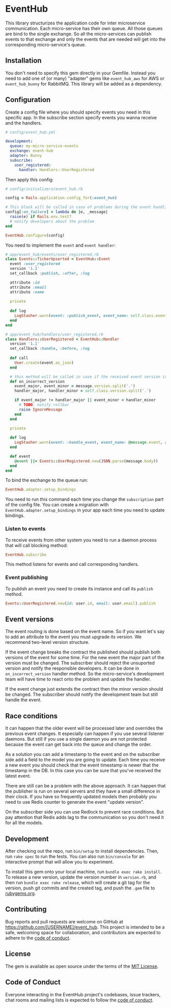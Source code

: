 # EventHub

This library structurizes the application code for inter microservice communication.
Each micro-service has their own queue. All those queues are bind to the single exchange. So all the
micro-services can publish events to that exchange and only the events that are needed will get into
the corresponding micro-service's queue.

## Installation

You don't need to specify this gem directly in your Gemfile. Instead you need to add one of (or many) 
"adapter" gems like `event_hub_aws` for AWS or `event_hub_bunny` for RabbitMQ. This library will be added
as a dependency.

## Configuration

Create a config file where you should specify events you need in this specific app. In the subscribe
section specify events you wanna receive and the handlers.

```yaml
# config/event_hub.yml

development:
  queue: my-micro-service-events
  exchange: event-hub
  adapter: Bunny
  subscribe:
    user_registered:
      handler: Handlers::UserRegistered
```

Then apply this config:

```ruby
# config/initializers/event_hub.rb

config = Rails.application.config_for(:event_hub)

# This block will be called in case of problems during the event handling
config[:on_failure] = lambda do |e, _message|
  raise(e) if Rails.env.test?
  # notify developers about the problem
end

EventHub.configure(config)
```

You need to implement the `event` and `event handler`:

```ruby
# app/event_hub/events/user_registered.rb
class Events::TickerUpserted < EventHub::Event
  event :user_registered
  version '1.1'
  set_callback :publish, :after, :log

  attribute :id
  attribute :email
  attribute :name
  
  private
  
  def log
    LogStasher.warn(event: :publish_event, event_name: self.class.event, attrs: as_json)
  end
end

# app/event_hub/handlers/user_registered.rb
class Handlers::UserRegistered < EventHub::Handler
  version '1.1'
  set_callback :handle, :before, :log
  
  def call
    User.create(event.as_json)
  end

  # this method will be called in case if the received event version isn't eql to the handler version
  def on_incorrect_version
    event_major, event_minor = message.version.split('.')
    handler_major, handler_minor = self.class.version.split('.')

    if event_major != handler_major || event_minor < handler_minor
      # TODO: notify rollbar
      raise IgnoreMessage
    end
  end

  private
  
  def log
    LogStasher.warn(event: :handle_event, event_name: @message.event, attrs: @message.attributes)
  end

  def event
    @event ||= Events::UserRegistered.new(JSON.parse(message.body))
  end
end
```

To bind the exchange to the queue run:

```ruby
EventHub.adapter.setup_bindings
```
You need to run this command each time you change the `subscription` part of the config file.
You can create a migration with `EventHub.adapter.setup_bindings` in your app each time you 
need to update bindings. 

### Listen to events

To receive events from other system you need to run a daemon process that will call blocking method:
```ruby
EventHub.subscribe
```
This method listens for events and call corresponding handlers.

### Event publishing

To publish an event you need to create its instance and call its `publish` method.

```ruby
Events::UserRegistered.new(id: user.id, email: user.email).publish
```

## Event versions

The event routing is done based on the event name. So if you want let's say to add an attribute to the event
you must upgrade its version. We recommend two-level version structure. 

If the event change breaks the contract the published should publish both versions of the event for some time.
For the new event the major part of the version must be changed.
The subscriber should reject the unsuported version and notify the responsible developers. It can be done in
`on_incorrect_version` handler method. So the micro-service's development team will have time to react onto the
problem and update the handler.

If the event change just extends the contract then the minor version should be changed. The subscriber should
notify the development team but still handle the event.

## Race conditions

It can happen that the older event will be processed later and overrides the previous event changes. It especially
can happen if you use several listener daemons. But still if you use a single daemon you are not protected because
the event can get back into the queue and change the order.

As a solution you can add a timestamp to the event and on the subscriber side add a field to the model you are
going to update. Each time you receive a new event you should check that the event timestamp is newer that the
timestamp in the DB. In this case you can be sure that you've received the latest event.

There are still can be a problem with the above approach. It can happen that the publisher is run on several
servers and they have a small difference in their clock. If you have so frequently updated models then probably
you need to use Redis counter to generate the event "update version".

On the subscriber side you can use Redlock to prevent race conditions. But pay attention that Redis adds lag to
the communication so you don't need it for all the models.                           

## Development

After checking out the repo, run `bin/setup` to install dependencies. Then, run `rake spec` to run the tests. You can also run `bin/console` for an interactive prompt that will allow you to experiment.

To install this gem onto your local machine, run `bundle exec rake install`. To release a new version, update the version number in `version.rb`, and then run `bundle exec rake release`, which will create a git tag for the version, push git commits and the created tag, and push the `.gem` file to [rubygems.org](https://rubygems.org).

## Contributing

Bug reports and pull requests are welcome on GitHub at https://github.com/[USERNAME]/event_hub. This project is intended to be a safe, welcoming space for collaboration, and contributors are expected to adhere to the [code of conduct](https://github.com/[USERNAME]/event_hub/blob/master/CODE_OF_CONDUCT.md).

## License

The gem is available as open source under the terms of the [MIT License](https://opensource.org/licenses/MIT).

## Code of Conduct

Everyone interacting in the EventHub project's codebases, issue trackers, chat rooms and mailing lists is expected to follow the [code of conduct](https://github.com/[USERNAME]/event_hub/blob/master/CODE_OF_CONDUCT.md).

